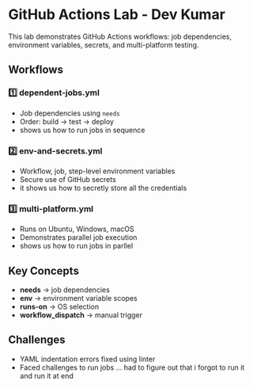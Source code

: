 # GitHub Actions Lab - Dev Kumar

This lab demonstrates GitHub Actions workflows: job dependencies, environment variables, secrets, and multi-platform testing.

## Workflows

### 1️⃣ dependent-jobs.yml
- Job dependencies using `needs`  
- Order: build → test → deploy
- shows us how to run jobs in sequence

### 2️⃣ env-and-secrets.yml
- Workflow, job, step-level environment variables  
- Secure use of GitHub secrets
- it shows us how to secretly store all the credentials

### 3️⃣ multi-platform.yml
- Runs on Ubuntu, Windows, macOS  
- Demonstrates parallel job execution
- shows us how to run jobs in parllel

## Key Concepts
- **needs** → job dependencies  
- **env** → environment variable scopes  
- **runs-on** → OS selection  
- **workflow_dispatch** → manual trigger

## Challenges
- YAML indentation errors fixed using linter  
- Faced challenges to run jobs ... had to figure out that i forgot to run it and run it at end 
